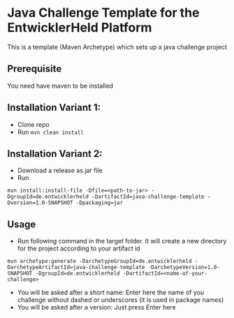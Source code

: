 # Java Challenge Template for the EntwicklerHeld Platform
This is a template (Maven Archetype) which sets up a java challenge project

## Prerequisite
You need have maven to be installed

## Installation Variant 1:
* Clone repo
* Run `mvn clean install`

## Installation Variant 2:
* Download a release as jar file
* Run
```
mvn install:install-file -Dfile=<path-to-jar> -DgroupId=de.entwicklerheld -DartifactId=java-challenge-template -Dversion=1.0-SNAPSHOT -Dpackaging=jar
```

## Usage
* Run following command in the target folder. It will create a new directory for the project according to your artifact id
```
mvn archetype:generate -DarchetypeGroupId=de.entwicklerheld -DarchetypeArtifactId=java-challenge-template -DarchetypeVersion=1.0-SNAPSHOT -DgroupId=de.entwicklerheld -DartifactId=<name-of-your-challenge>
```
* You will be asked after a short name: Enter here the name of you challenge without dashed or underscores (it is used in package names)
* You will be asked after a version: Just press Enter here
